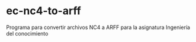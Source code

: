 # ec-nc4-to-arff
Programa para convertir archivos NC4 a ARFF para la asignatura Ingeniería del conocimiento

